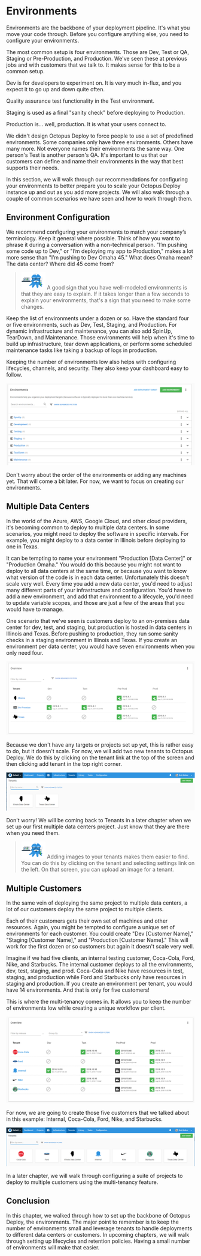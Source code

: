

# Environments

Environments are the backbone of your deployment pipeline.  It's what you move your code through.  Before you configure anything else, you need to configure your environments.

The most common setup is four environments.  Those are Dev, Test or QA, Staging or Pre-Production, and Production.  We've seen these at previous jobs and with customers that we talk to.  It makes sense for this to be a common setup.  

Dev is for developers to experiment on.  It is very much in-flux, and you expect it to go up and down quite often.  

Quality assurance test functionality in the Test environment.  

Staging is used as a final "sanity check" before deploying to Production.  

Production is... well, production. It is what your users connect to.

We didn't design Octopus Deploy to force people to use a set of predefined environments.  Some companies only have three environments. Others have many more.  Not everyone names their environments the same way.  One person's Test is another person's QA.  It's important to us that our customers can define and name their environments in the way that best supports their needs.

In this section, we will walk through our recommendations for configuring your environments to better prepare you to scale your Octopus Deploy instance up and out as you add more projects.  We will also walk through a couple of common scenarios we have seen and how to work through them.

## Environment Configuration

We recommend configuring your environments to match your company’s terminology.  Keep it general where possible.  Think of how you want to phrase it during a conversation with a non-technical person. "I’m pushing some code up to Dev," or "I’m deploying my app to Production," makes a lot more sense than "I’m pushing to Dev Omaha 45."  What does Omaha mean?  The data center?  Where did 45 come from?  

> ![](images/professoroctopus.png) A good sign that you have well-modeled environments is that they are easy to explain.  If it takes longer than a few seconds to explain your environments, that's a sign that you need to make some changes.  

Keep the list of environments under a dozen or so.  Have the standard four or five environments, such as Dev, Test, Staging, and Production.  For dynamic infrastructure and maintenance, you can also add SpinUp, TearDown, and Maintenance.  Those environments will help when it's time to build up infrastructure, tear down applications, or perform some scheduled maintenance tasks like taking a backup of logs in production.

Keeping the number of environments low also helps with configuring lifecycles, channels, and security.  They also keep your dashboard easy to follow.  

![](images/chapter001-environmentlist.png)

Don't worry about the order of the environments or adding any machines yet.  That will come a bit later.  For now, we want to focus on creating our environments.

## Multiple Data Centers

In the world of the Azure, AWS, Google Cloud, and other cloud providers, it's becoming common to deploy to multiple data centers.  In some scenarios, you might need to deploy the software in specific intervals.  For example, you might deploy to a data center in Illinois before deploying to one in Texas.

It can be tempting to name your environment "Production [Data Center]" or "Production Omaha." You would do this because you might not want to deploy to all data centers at the same time, or because you want to know what version of the code is in each data center. Unfortunately this doesn't scale very well.  Every time you add a new data center, you'd need to adjust many different parts of your infrastructure and configuration.  You'd have to add a new environment, and add that environment to a lifecycle, you'd need to update variable scopes, and those are just a few of the areas that you would have to manage.

One scenario that we've seen is customers deploy to an on-premises data center for dev, test, and staging, but production is hosted in data centers in Illinois and Texas.  Before pushing to production, they run some sanity checks in a staging environment in Illinois and Texas.  If you create an environment per data center, you would have seven environments when you only need four.  

![](images/chapter001-multitenancyenvironments.png)

Because we don't have any targets or projects set up yet, this is rather easy to do, but it doesn't scale.  For now, we will add two new tenants to Octopus Deploy.  We do this by clicking on the tenant link at the top of the screen and then clicking add tenant in the top right corner.

![](images/chapter001-datacentertenants.png)

Don't worry!  We will be coming back to Tenants in a later chapter when we set up our first multiple data centers project.  Just know that they are there when you need them.

> ![](images/professoroctopus.png) Adding images to your tenants makes them easier to find.  You can do this by clicking on the tenant and selecting settings link on the left.  On that screen, you can upload an image for a tenant.

## Multiple Customers

In the same vein of deploying the same project to multiple data centers, a lot of our customers deploy the same project to multiple clients.

Each of their customers gets their own set of machines and other resources.  Again, you might be tempted to configure a unique set of environments for each customer.  You could create "Dev [Customer Name]," "Staging [Customer Name]," and "Production [Customer Name]."  This will work for the first dozen or so customers but again it doesn't scale very well.

Imagine if we had five clients, an internal testing customer, Coca-Cola, Ford, Nike, and Starbucks.  The internal customer deploys to all the environments, dev, test, staging, and prod.  Coca-Cola and Nike have resources in test, staging, and production while Ford and Starbucks only have resources in staging and production.  If you create an environment per tenant, you would have 14 environments.  And that is only for five customers!

This is where the multi-tenancy comes in.  It allows you to keep the number of environments low while creating a unique workflow per client.

![](images/chapter001-multitenantapplication.png)

For now, we are going to create those five customers that we talked about in this example: Internal, Coca-Cola, Ford, Nike, and Starbucks.

![](images/chapter001-alltenants.png)

In a later chapter, we will walk through configuring a suite of projects to deploy to multiple customers using the multi-tenancy feature.

## Conclusion

In this chapter, we walked through how to set up the backbone of Octopus Deploy, the environments.  The major point to remember is to keep the number of environments small and leverage tenants to handle deployments to different data centers or customers.  In upcoming chapters, we will walk through setting up lifecycles and retention policies.  Having a small number of environments will make that easier.
